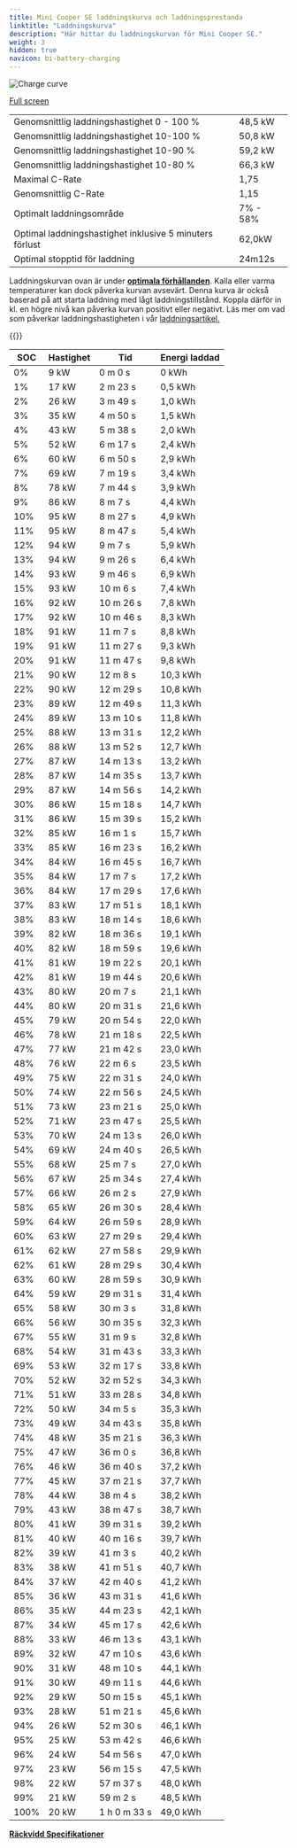 ```yaml
---
title: Mini Cooper SE laddningskurva och laddningsprestanda
linktitle: "Laddningskurva"
description: "Här hittar du laddningskurvan för Mini Cooper SE."
weight: 3
hidden: true
navicon: bi-battery-charging
---
```

<!-- markdownlint-disable MD033 -->
<img src="/images/models/mini/cooper/cooper_se/chargingcurve.svg" alt="Charge curve" class="img-fluid">

[Full screen](/images/models/mini/cooper/cooper_se/chargingcurve.svg)


<table class="table table-striped border">
<tbody>
<tr>
<td>Genomsnittlig laddningshastighet 0 - 100 %</td><td>48,5 kW</td>
</tr>
<tr>
<td>Genomsnittlig laddningshastighet 10-100 %</td><td>50,8 kW</td>
</tr>
<tr>
<td>Genomsnittlig laddningshastighet 10-90 %</td><td>59,2 kW</td>
</tr>
<tr>
<td>Genomsnittlig laddningshastighet 10-80 %</td><td>66,3 kW</td>
</tr>
<tr>
<td>Maximal C-Rate</td><td>1,75</td>
</tr>
<tr>
<td>Genomsnittlig C-Rate</td><td>1,15</td>
</tr>
<tr>
<td>Optimalt laddningsområde</td><td>7% - 58%</td>
</tr>
<tr>
<td>Optimal laddningshastighet inklusive 5 minuters förlust</td><td>62,0kW</td>
</tr>
<tr>
<td>Optimal stopptid för laddning</td><td>24m12s</td>
</tr>
</tbody>
</table>


Laddningskurvan ovan är under **[optimala förhållanden](../../../../../technology/battery/charging/#temperatur)**. Kalla eller varma temperaturer kan dock påverka kurvan avsevärt. Denna kurva är också baserad på att starta laddning med lågt laddningstillstånd. Koppla därför in kl. en högre nivå kan påverka kurvan positivt eller negativt. Läs mer om vad som påverkar laddningshastigheten i vår [laddningsartikel.](../../../../../technology/battery/charging/)


{{<evkxdisplayaddarticle />}}
<table class="table table-striped border">
<thead>
<tr><th>SOC</th><th>Hastighet</th><th>Tid</th><th>Energi laddad</th></tr>
</thead>
<tbody>
<tr>
<td>0%</td><td>9 kW</td><td> 0 m 0 s </td><td>0 kWh </td>
</tr>
<tr>
<td>1%</td><td>17 kW</td><td> 2 m 23 s </td><td>0,5 kWh </td>
</tr>
<tr>
<td>2%</td><td>26 kW</td><td> 3 m 49 s </td><td>1,0 kWh </td>
</tr>
<tr>
<td>3%</td><td>35 kW</td><td> 4 m 50 s </td><td>1,5 kWh </td>
</tr>
<tr>
<td>4%</td><td>43 kW</td><td> 5 m 38 s </td><td>2,0 kWh </td>
</tr>
<tr>
<td>5%</td><td>52 kW</td><td> 6 m 17 s </td><td>2,4 kWh </td>
</tr>
<tr>
<td>6%</td><td>60 kW</td><td> 6 m 50 s </td><td>2,9 kWh </td>
</tr>
<tr>
<td>7%</td><td>69 kW</td><td> 7 m 19 s </td><td>3,4 kWh </td>
</tr>
<tr>
<td>8%</td><td>78 kW</td><td> 7 m 44 s </td><td>3,9 kWh </td>
</tr>
<tr>
<td>9%</td><td>86 kW</td><td> 8 m 7 s </td><td>4,4 kWh </td>
</tr>
<tr>
<td>10%</td><td>95 kW</td><td> 8 m 27 s </td><td>4,9 kWh </td>
</tr>
<tr>
<td>11%</td><td>95 kW</td><td> 8 m 47 s </td><td>5,4 kWh </td>
</tr>
<tr>
<td>12%</td><td>94 kW</td><td> 9 m 7 s </td><td>5,9 kWh </td>
</tr>
<tr>
<td>13%</td><td>94 kW</td><td> 9 m 26 s </td><td>6,4 kWh </td>
</tr>
<tr>
<td>14%</td><td>93 kW</td><td> 9 m 46 s </td><td>6,9 kWh </td>
</tr>
<tr>
<td>15%</td><td>93 kW</td><td> 10 m 6 s </td><td>7,4 kWh </td>
</tr>
<tr>
<td>16%</td><td>92 kW</td><td> 10 m 26 s </td><td>7,8 kWh </td>
</tr>
<tr>
<td>17%</td><td>92 kW</td><td> 10 m 46 s </td><td>8,3 kWh </td>
</tr>
<tr>
<td>18%</td><td>91 kW</td><td> 11 m 7 s </td><td>8,8 kWh </td>
</tr>
<tr>
<td>19%</td><td>91 kW</td><td> 11 m 27 s </td><td>9,3 kWh </td>
</tr>
<tr>
<td>20%</td><td>91 kW</td><td> 11 m 47 s </td><td>9,8 kWh </td>
</tr>
<tr>
<td>21%</td><td>90 kW</td><td> 12 m 8 s </td><td>10,3 kWh </td>
</tr>
<tr>
<td>22%</td><td>90 kW</td><td> 12 m 29 s </td><td>10,8 kWh </td>
</tr>
<tr>
<td>23%</td><td>89 kW</td><td> 12 m 49 s </td><td>11,3 kWh </td>
</tr>
<tr>
<td>24%</td><td>89 kW</td><td> 13 m 10 s </td><td>11,8 kWh </td>
</tr>
<tr>
<td>25%</td><td>88 kW</td><td> 13 m 31 s </td><td>12,2 kWh </td>
</tr>
<tr>
<td>26%</td><td>88 kW</td><td> 13 m 52 s </td><td>12,7 kWh </td>
</tr>
<tr>
<td>27%</td><td>87 kW</td><td> 14 m 13 s </td><td>13,2 kWh </td>
</tr>
<tr>
<td>28%</td><td>87 kW</td><td> 14 m 35 s </td><td>13,7 kWh </td>
</tr>
<tr>
<td>29%</td><td>87 kW</td><td> 14 m 56 s </td><td>14,2 kWh </td>
</tr>
<tr>
<td>30%</td><td>86 kW</td><td> 15 m 18 s </td><td>14,7 kWh </td>
</tr>
<tr>
<td>31%</td><td>86 kW</td><td> 15 m 39 s </td><td>15,2 kWh </td>
</tr>
<tr>
<td>32%</td><td>85 kW</td><td> 16 m 1 s </td><td>15,7 kWh </td>
</tr>
<tr>
<td>33%</td><td>85 kW</td><td> 16 m 23 s </td><td>16,2 kWh </td>
</tr>
<tr>
<td>34%</td><td>84 kW</td><td> 16 m 45 s </td><td>16,7 kWh </td>
</tr>
<tr>
<td>35%</td><td>84 kW</td><td> 17 m 7 s </td><td>17,2 kWh </td>
</tr>
<tr>
<td>36%</td><td>84 kW</td><td> 17 m 29 s </td><td>17,6 kWh </td>
</tr>
<tr>
<td>37%</td><td>83 kW</td><td> 17 m 51 s </td><td>18,1 kWh </td>
</tr>
<tr>
<td>38%</td><td>83 kW</td><td> 18 m 14 s </td><td>18,6 kWh </td>
</tr>
<tr>
<td>39%</td><td>82 kW</td><td> 18 m 36 s </td><td>19,1 kWh </td>
</tr>
<tr>
<td>40%</td><td>82 kW</td><td> 18 m 59 s </td><td>19,6 kWh </td>
</tr>
<tr>
<td>41%</td><td>81 kW</td><td> 19 m 22 s </td><td>20,1 kWh </td>
</tr>
<tr>
<td>42%</td><td>81 kW</td><td> 19 m 44 s </td><td>20,6 kWh </td>
</tr>
<tr>
<td>43%</td><td>80 kW</td><td> 20 m 7 s </td><td>21,1 kWh </td>
</tr>
<tr>
<td>44%</td><td>80 kW</td><td> 20 m 31 s </td><td>21,6 kWh </td>
</tr>
<tr>
<td>45%</td><td>79 kW</td><td> 20 m 54 s </td><td>22,0 kWh </td>
</tr>
<tr>
<td>46%</td><td>78 kW</td><td> 21 m 18 s </td><td>22,5 kWh </td>
</tr>
<tr>
<td>47%</td><td>77 kW</td><td> 21 m 42 s </td><td>23,0 kWh </td>
</tr>
<tr>
<td>48%</td><td>76 kW</td><td> 22 m 6 s </td><td>23,5 kWh </td>
</tr>
<tr>
<td>49%</td><td>75 kW</td><td> 22 m 31 s </td><td>24,0 kWh </td>
</tr>
<tr>
<td>50%</td><td>74 kW</td><td> 22 m 56 s </td><td>24,5 kWh </td>
</tr>
<tr>
<td>51%</td><td>73 kW</td><td> 23 m 21 s </td><td>25,0 kWh </td>
</tr>
<tr>
<td>52%</td><td>71 kW</td><td> 23 m 47 s </td><td>25,5 kWh </td>
</tr>
<tr>
<td>53%</td><td>70 kW</td><td> 24 m 13 s </td><td>26,0 kWh </td>
</tr>
<tr>
<td>54%</td><td>69 kW</td><td> 24 m 40 s </td><td>26,5 kWh </td>
</tr>
<tr>
<td>55%</td><td>68 kW</td><td> 25 m 7 s </td><td>27,0 kWh </td>
</tr>
<tr>
<td>56%</td><td>67 kW</td><td> 25 m 34 s </td><td>27,4 kWh </td>
</tr>
<tr>
<td>57%</td><td>66 kW</td><td> 26 m 2 s </td><td>27,9 kWh </td>
</tr>
<tr>
<td>58%</td><td>65 kW</td><td> 26 m 30 s </td><td>28,4 kWh </td>
</tr>
<tr>
<td>59%</td><td>64 kW</td><td> 26 m 59 s </td><td>28,9 kWh </td>
</tr>
<tr>
<td>60%</td><td>63 kW</td><td> 27 m 29 s </td><td>29,4 kWh </td>
</tr>
<tr>
<td>61%</td><td>62 kW</td><td> 27 m 58 s </td><td>29,9 kWh </td>
</tr>
<tr>
<td>62%</td><td>61 kW</td><td> 28 m 29 s </td><td>30,4 kWh </td>
</tr>
<tr>
<td>63%</td><td>60 kW</td><td> 28 m 59 s </td><td>30,9 kWh </td>
</tr>
<tr>
<td>64%</td><td>59 kW</td><td> 29 m 31 s </td><td>31,4 kWh </td>
</tr>
<tr>
<td>65%</td><td>58 kW</td><td> 30 m 3 s </td><td>31,8 kWh </td>
</tr>
<tr>
<td>66%</td><td>56 kW</td><td> 30 m 35 s </td><td>32,3 kWh </td>
</tr>
<tr>
<td>67%</td><td>55 kW</td><td> 31 m 9 s </td><td>32,8 kWh </td>
</tr>
<tr>
<td>68%</td><td>54 kW</td><td> 31 m 43 s </td><td>33,3 kWh </td>
</tr>
<tr>
<td>69%</td><td>53 kW</td><td> 32 m 17 s </td><td>33,8 kWh </td>
</tr>
<tr>
<td>70%</td><td>52 kW</td><td> 32 m 52 s </td><td>34,3 kWh </td>
</tr>
<tr>
<td>71%</td><td>51 kW</td><td> 33 m 28 s </td><td>34,8 kWh </td>
</tr>
<tr>
<td>72%</td><td>50 kW</td><td> 34 m 5 s </td><td>35,3 kWh </td>
</tr>
<tr>
<td>73%</td><td>49 kW</td><td> 34 m 43 s </td><td>35,8 kWh </td>
</tr>
<tr>
<td>74%</td><td>48 kW</td><td> 35 m 21 s </td><td>36,3 kWh </td>
</tr>
<tr>
<td>75%</td><td>47 kW</td><td> 36 m 0 s </td><td>36,8 kWh </td>
</tr>
<tr>
<td>76%</td><td>46 kW</td><td> 36 m 40 s </td><td>37,2 kWh </td>
</tr>
<tr>
<td>77%</td><td>45 kW</td><td> 37 m 21 s </td><td>37,7 kWh </td>
</tr>
<tr>
<td>78%</td><td>44 kW</td><td> 38 m 4 s </td><td>38,2 kWh </td>
</tr>
<tr>
<td>79%</td><td>43 kW</td><td> 38 m 47 s </td><td>38,7 kWh </td>
</tr>
<tr>
<td>80%</td><td>41 kW</td><td> 39 m 31 s </td><td>39,2 kWh </td>
</tr>
<tr>
<td>81%</td><td>40 kW</td><td> 40 m 16 s </td><td>39,7 kWh </td>
</tr>
<tr>
<td>82%</td><td>39 kW</td><td> 41 m 3 s </td><td>40,2 kWh </td>
</tr>
<tr>
<td>83%</td><td>38 kW</td><td> 41 m 51 s </td><td>40,7 kWh </td>
</tr>
<tr>
<td>84%</td><td>37 kW</td><td> 42 m 40 s </td><td>41,2 kWh </td>
</tr>
<tr>
<td>85%</td><td>36 kW</td><td> 43 m 31 s </td><td>41,6 kWh </td>
</tr>
<tr>
<td>86%</td><td>35 kW</td><td> 44 m 23 s </td><td>42,1 kWh </td>
</tr>
<tr>
<td>87%</td><td>34 kW</td><td> 45 m 17 s </td><td>42,6 kWh </td>
</tr>
<tr>
<td>88%</td><td>33 kW</td><td> 46 m 13 s </td><td>43,1 kWh </td>
</tr>
<tr>
<td>89%</td><td>32 kW</td><td> 47 m 10 s </td><td>43,6 kWh </td>
</tr>
<tr>
<td>90%</td><td>31 kW</td><td> 48 m 10 s </td><td>44,1 kWh </td>
</tr>
<tr>
<td>91%</td><td>30 kW</td><td> 49 m 11 s </td><td>44,6 kWh </td>
</tr>
<tr>
<td>92%</td><td>29 kW</td><td> 50 m 15 s </td><td>45,1 kWh </td>
</tr>
<tr>
<td>93%</td><td>28 kW</td><td> 51 m 21 s </td><td>45,6 kWh </td>
</tr>
<tr>
<td>94%</td><td>26 kW</td><td> 52 m 30 s </td><td>46,1 kWh </td>
</tr>
<tr>
<td>95%</td><td>25 kW</td><td> 53 m 42 s </td><td>46,6 kWh </td>
</tr>
<tr>
<td>96%</td><td>24 kW</td><td> 54 m 56 s </td><td>47,0 kWh </td>
</tr>
<tr>
<td>97%</td><td>23 kW</td><td> 56 m 15 s </td><td>47,5 kWh </td>
</tr>
<tr>
<td>98%</td><td>22 kW</td><td> 57 m 37 s </td><td>48,0 kWh </td>
</tr>
<tr>
<td>99%</td><td>21 kW</td><td> 59 m 2 s </td><td>48,5 kWh </td>
</tr>
<tr>
<td>100%</td><td>20 kW</td><td>1 h 0 m 33 s </td><td>49,0 kWh </td>
</tr>
</tbody>
</table>

<div class="mt-3 mb-3">
<a href="../rangeandconsumption/" class="text-decoration-none text-black">
<strong><i class="bi-arrow-left"></i> Räckvidd </strong>
</a>
<a href="../specifications/" class="text-decoration-none text-black float-end">
<strong>Specifikationer <i class="bi-arrow-right"></i></strong>
</a>
</div>
